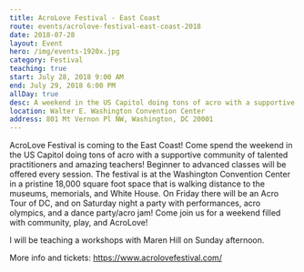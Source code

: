 ```yaml
---
title: AcroLove Festival - East Coast
route: events/acrolove-festival-east-coast-2018
date: 2018-07-28
layout: Event
hero: /img/events-1920x.jpg
category: Festival
teaching: true
start: July 28, 2018 9:00 AM
end: July 29, 2018 6:00 PM
allDay: true
desc: A weekend in the US Capitol doing tons of acro with a supportive community of talented practitioners and amazing teachers.
location: Walter E. Washington Convention Center
address: 801 Mt Vernon Pl NW, Washington, DC 20001
---
```


AcroLove Festival is coming to the East Coast! Come spend the weekend in the US Capitol doing tons of acro with a supportive community of talented practitioners and amazing teachers! Beginner to advanced classes will be offered every session. The festival is at the Washington Convention Center in a pristine 18,000 square foot space that is walking distance to the museums, memorials, and White House. On Friday there will be an Acro Tour of DC, and on Saturday night a party with performances, acro olympics, and a dance party/acro jam! Come join us for a weekend filled with community, play, and AcroLove!

I will be teaching a workshops with Maren Hill on Sunday afternoon.

More info and tickets:
https://www.acrolovefestival.com/